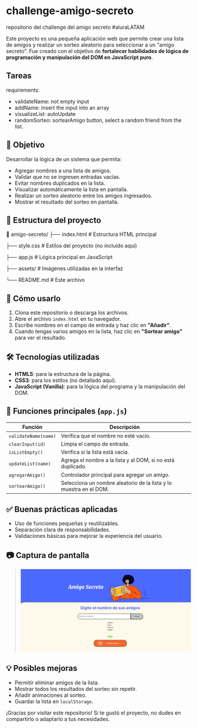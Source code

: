 # challenge-amigo-secreto
repositorio del challenge del amigo secreto #aluraLATAM

Este proyecto es una pequeña aplicación web  que permite crear una lista de amigos y realizar un sorteo aleatorio para seleccionar a un "amigo secreto". Fue creado con el objetivo de **fortalecer habilidades de lógica de programación y manipulación del DOM en JavaScript puro**.

## Tareas

requirements:
 * validateName: not empty input
 * addName: insert the input into an array
 * visualizeList: autoUpdate
 * randomSorteo: sortearAmigo button, select a random friend from the list.


## 🧠 Objetivo

Desarrollar la lógica de un sistema que permita:
- Agregar nombres a una lista de amigos.
- Validar que no se ingresen entradas vacías.
- Evitar nombres duplicados en la lista.
- Visualizar automáticamente la lista en pantalla.
- Realizar un sorteo aleatorio entre los amigos ingresados.
- Mostrar el resultado del sorteo en pantalla.

## 📂 Estructura del proyecto

📁 amigo-secreto/
├── index.html # Estructura HTML principal

├── style.css # Estilos del proyecto (no incluido aquí)

├── app.js # Lógica principal en JavaScript

├── assets/ # Imágenes utilizadas en la interfaz

└── README.md # Este archivo


## 🚀 Cómo usarlo

1. Clona este repositorio o descarga los archivos.
2. Abre el archivo `index.html` en tu navegador.
3. Escribe nombres en el campo de entrada y haz clic en **"Añadir"**.
4. Cuando tengas varios amigos en la lista, haz clic en **"Sortear amigo"** para ver el resultado.


## 🛠️ Tecnologías utilizadas

- **HTML5**: para la estructura de la página.
- **CSS3**: para los estilos (no detallado aquí).
- **JavaScript (Vanilla)**: para la lógica del programa y la manipulación del DOM.

## 📌 Funciones principales (`app.js`)

| Función           | Descripción |
|------------------|-------------|
| `validateName(name)` | Verifica que el nombre no esté vacío. |
| `clearInput(id)` | Limpia el campo de entrada. |
| `isListEmpty()` | Verifica si la lista está vacía. |
| `updateList(name)` | Agrega el nombre a la lista y al DOM, si no está duplicado. |
| `agregarAmigo()` | Controlador principal para agregar un amigo. |
| `sortearAmigo()` | Selecciona un nombre aleatorio de la lista y lo muestra en el DOM. |

## ✅ Buenas prácticas aplicadas

- Uso de funciones pequeñas y reutilizables.
- Separación clara de responsabilidades.
- Validaciones básicas para mejorar la experiencia del usuario.

## 📷 Captura de pantalla

> ![alt text](image.png)

## 💡 Posibles mejoras

- Permitir eliminar amigos de la lista.
- Mostrar todos los resultados del sorteo sin repetir.
- Añadir animaciones al sorteo.
- Guardar la lista en `localStorage`.


¡Gracias por visitar este repositorio! Si te gustó el proyecto, no dudes en compartirlo o adaptarlo a tus necesidades.
